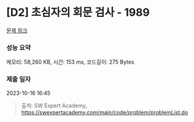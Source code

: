 # [D2] 초심자의 회문 검사 - 1989 

[문제 링크](https://swexpertacademy.com/main/code/problem/problemDetail.do?contestProbId=AV5PyTLqAf4DFAUq) 

### 성능 요약

메모리: 58,260 KB, 시간: 153 ms, 코드길이: 275 Bytes

### 제출 일자

2023-10-16 16:45



> 출처: SW Expert Academy, https://swexpertacademy.com/main/code/problem/problemList.do